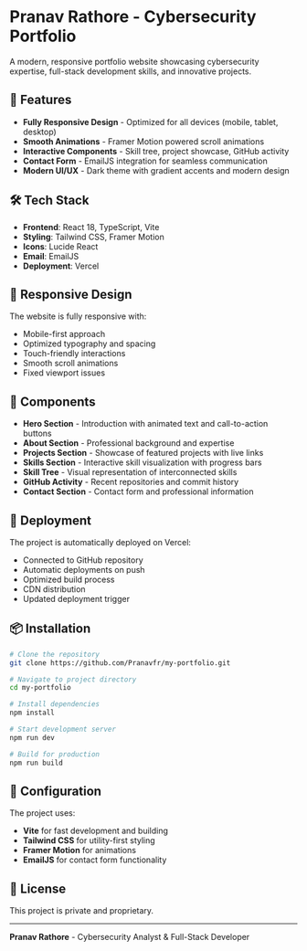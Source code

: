 # Pranav Rathore - Cybersecurity Portfolio

A modern, responsive portfolio website showcasing cybersecurity expertise, full-stack development skills, and innovative projects.

## 🚀 Features

- **Fully Responsive Design** - Optimized for all devices (mobile, tablet, desktop)
- **Smooth Animations** - Framer Motion powered scroll animations
- **Interactive Components** - Skill tree, project showcase, GitHub activity
- **Contact Form** - EmailJS integration for seamless communication
- **Modern UI/UX** - Dark theme with gradient accents and modern design

## 🛠️ Tech Stack

- **Frontend**: React 18, TypeScript, Vite
- **Styling**: Tailwind CSS, Framer Motion
- **Icons**: Lucide React
- **Email**: EmailJS
- **Deployment**: Vercel

## 📱 Responsive Design

The website is fully responsive with:
- Mobile-first approach
- Optimized typography and spacing
- Touch-friendly interactions
- Smooth scroll animations
- Fixed viewport issues

## 🎨 Components

- **Hero Section** - Introduction with animated text and call-to-action buttons
- **About Section** - Professional background and expertise
- **Projects Section** - Showcase of featured projects with live links
- **Skills Section** - Interactive skill visualization with progress bars
- **Skill Tree** - Visual representation of interconnected skills
- **GitHub Activity** - Recent repositories and commit history
- **Contact Section** - Contact form and professional information

## 🚀 Deployment

The project is automatically deployed on Vercel:
- Connected to GitHub repository
- Automatic deployments on push
- Optimized build process
- CDN distribution
- Updated deployment trigger

## 📦 Installation

```bash
# Clone the repository
git clone https://github.com/Pranavfr/my-portfolio.git

# Navigate to project directory
cd my-portfolio

# Install dependencies
npm install

# Start development server
npm run dev

# Build for production
npm run build
```

## 🔧 Configuration

The project uses:
- **Vite** for fast development and building
- **Tailwind CSS** for utility-first styling
- **Framer Motion** for animations
- **EmailJS** for contact form functionality

## 📄 License

This project is private and proprietary.

---

**Pranav Rathore** - Cybersecurity Analyst & Full-Stack Developer 